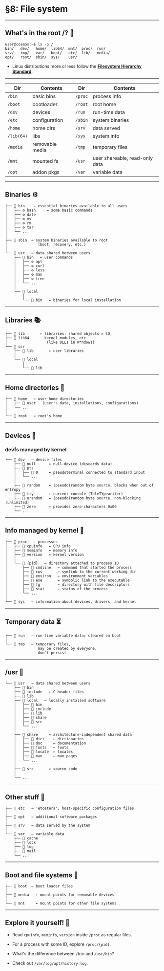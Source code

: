 # §8: File system

---

## What's in the root /? 🤨

```
user@cosmos:~$ ls -p /
bin/   dev/   home/  lib64/  mnt/  proc/  run/
srv/   tmp/   var/   boot/   etc/  lib/   media/
opt/   root/  sbin/  sys/    usr/
```

- Linux distributions more or less follow the
  **[Filesystem Hierarchy Standard](https://refspecs.linuxfoundation.org/FHS_3.0/fhs/index.html)**.

---

| Dir        | Contents        | Dir     | Contents                       |
|------------|-----------------|---------|--------------------------------|
| `/bin`     | basic bins      | `/proc` | process info                   |
| `/boot`    | bootloader      | `/root` | root home                      |
| `/dev`     | devices         | `/run`  | run-time data                  |
| `/etc`     | configuration   | `/sbin` | system binaries                |
| `/home`    | home dirs       | `/srv`  | data served                    |
| `/lib(64)` | libs            | `/sys`  | system info                    |
| `/media`   | removable media | `/tmp`  | temporary files                |
| `/mnt`     | mounted fs      | `/usr`  | user shareable, read-only data |
| `/opt`     | addon pkgs      | `/var`  | variable data                  |

---

## Binaries ⚙

```
├── 📂 bin    ← essential binaries available to all users
│   ├── ⚙ bash     ← some basic commands
│   ├── ⚙ date
│   ├── ⚙ mv
│   ├── ⚙ rm
│   ├── ⚙ tar
│   └── ...     
│
├── 📁 sbin  ← system binaries available to root
│              (boot, recovery, etc.)
│
└── 📂 usr   ← data shared between users
    ├── 📂 bin   ← user commands
    │   ├── ⚙ apt
    │   ├── ⚙ curl
    │   ├── ⚙ less
    │   ├── ⚙ man
    │   ├── ⚙ tree
    │   └── ...
    │
    └── 📂 local
        │
        └── 📁 bin   ← binaries for local installation
```

---

## Libraries 📚

```
├── 📁 lib       ← libraries: shared objects = SO,
├── 📁 lib64       kernel modules, etc.
│                  (like DLLs in W*ndows)
└── 📂 usr
    ├── 📁 lib       ← user libraries
    │
    └── 📂 local
        │
        └── 📁 lib
```

---

## Home directories 🏡

```
├── 📂 home   ← user home directories
│   ├── 📁 user   (user's data, installations, configurations)
│   └── ...
│
└── 📁 root   ← root's home
```

---

## Devices 🌟

### devfs managed by kernel

```
└── 📂 dev   ← device files
    ├── 🌟 null      ← null-device (discards data)
    ├── 📂 pts
    │   ├── 🌟 0     ← pseudoterminal connected to standard input
    │   └── ...
    │
    ├── 🌟 random    ← (pseudo)random byte source, blocks when out of entropy
    ├── 🌟 tty       ← current console (TeleTYpewriter)
    ├── 🌟 urandom   ← (pseudo)random byte source, non-blocking (unlimited)
    ├── 🌟 zero      ← provides zero-characters 0x00
    └── ...
```

---

## Info managed by kernel 📝

```
├── 📂 proc   ← processes
│   ├── 📝 cpuinfo   ← CPU info
│   ├── 📝 meminfo   ← memory info
│   ├── 📝 version   ← kernel version
│   │
│   └── 📂 {pid}   ← directory attached to process ID
│       ├── 📝 cmdline   ← command that started the process
│       ├── 📝 cws       ← symlink to the current working dir
│       ├── 📝 environ   ← environment variables
│       ├── 📝 exe       ← symbolic link to the executable
│       ├── 📝 fg        ← directory with file descriptors
│       ├── 📝 stat      ← status of the process
│       └── ...
│
└── 📁 sys   ← information about devices, drivers, and kernel
```

---

## Temporary data ⏳

```
├── 📁 run   ← run-time variable data; cleared on boot
│
└── 📁 tmp   ← temporary files,
               may be created by everyone,
               don't persist
```

---

## /usr 👥

```
└── 📂 usr   ← data shared between users
    ├── 📁 bin
    ├── 📁 include   ← C header files
    ├── 📁 lib
    ├── 📂 local   ← locally installed software
    │   ├── 📁 bin
    │   ├── 📁 include
    │   ├── 📁 lib
    │   ├── 📁 share
    │   ├── 📁 src
    │   └── ...
    │
    ├── 📂 share     ← architecture-independent shared data
    │   ├── 📁 dict    ← dictionaries
    │   ├── 📁 doc     ← documentation
    │   ├── 📁 fonts   ← fonts
    │   ├── 📁 locale  ← locales
    │   ├── 📁 man     ← man pages
    │   └── ...
    │
    ├── 📁 src       ← source code
    │
    └── ...
```

---

## Other stuff 🔮

```
├── 📁 etc   ← 'etcetera'; host-specific configuration files
│
├── 📁 opt   ← additional software packages
│
├── 📁 srv   ← data served by the system
│
└── 📂 var   ← variable data
    ├── 📁 cache
    ├── 📁 lock
    ├── 📁 log
    ├── 📁 mail
    └── ...
```

---

## Boot and file systems 🤖

```
├── 📁 boot  ← boot loader files
│
├── 📁 media   ← mount points for removable devices
│
└── 📁 mnt     ← mount points for other file systems
```

---

## Explore it yourself! 💪

- Read `cpuinfo`, `meminfo`, `version` inside `/proc` as regular files.

- For a process with some ID, explore `/proc/{pid}`.

- What's the difference between `/bin` and `/usr/bin`?

- Check out `/var/log/apt/history.log`.
